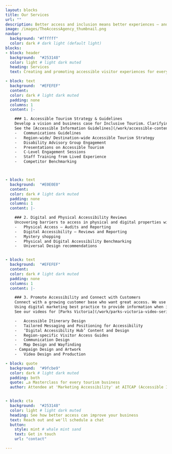 ```yaml
---
layout: blocks
title: Our Services
url: ""
description: Better access and inclusion means better experiences – and that means more visitors
image: /images/TheAccessAgency_thumbnail.png
navbar:
  background: "#ffffff"
  color: dark # dark light (default light)
blocks:
- block: header
  background:  "#253148"
  color: light # light dark muted
  heading: Services
  text: Creating and promoting accessible visitor experiences for everyone

- block: text
  background:  "#EFEFEF"
  content:
  color: dark # light dark muted
  padding: none
  columns: 1
  content: |-

    ### 1. Accessible Tourism Strategy & Guidelines
    Develop a vision and business case for Inclusive Tourism. Clarifying opportunities and enabling people to service the sector with defined objectives.
    See the [Accessible Information Guidelines](/work/accessible-content-guidelines "Link to Accessible Information Guidelines") we created for Queensland Government or the [Communications and Campaign work](/work/mornington-peninsula-grants-for-accessibility "Link to our work with Mornington Peninsula Shire") we did with Mornington Peninsula Shire.
    -	Communications Guidelines
    -	Region-wide/ Destination-wide Accessible Tourism Strategy
    -	Disability Advisory Group Engagement
    -	Presentations on Accessible Tourism
    -	C-Level Engagement Sessions
    -	Staff Training from Lived Experience
    -	Competitor Benchmarking



- block: text
  background:  "#E0E0E0"
  content:
  color: dark # light dark muted
  padding: none
  columns: 1
  content: |-

    ### 2. Digital and Physical Accessibility Reviews
    Uncovering barriers to access in physical and digital properties with a qualified [Access Consultant.](/about-us "Link to About Us") We find solutions for existing barriers, review existing product and develop future inclusive experiences. [Talk to us](/contact "Link to contact us") about the digital accessibility review we did for Sovereign Hill or the Access review we undertook for Monty Hub.
    -	Physical Access – Audits and Reporting
    -	Digital Accessibility – Reviews and Reporting
    -	Mystery shopping
    -	Physical and Digital Accessibility Benchmarking
    -	Universal Design recommendations


- block: text
  background:  "#EFEFEF"
  content:
  color: dark # light dark muted
  padding: none
  columns: 1
  content: |-

    ### 3. Promote Accessibility and Connect with Customers
    Connect with a growing customer base who want great access. We use digital marketing best practice to provide information and materials when they’re needed – so visitors can visit easier and explore more.
    Using digital marketing best practice to provide information when its needed so visitors can visit with confidence and explore more.
    See our videos for [Parks Victoria](/work/parks-victoria-video-series "Link to our work for Parks Victoria") and [Ability Fest](/work/ability-fest "Link to our work for Visit Melbourne and AbilityFest")

    -	Accessible Itinerary Design
    -	Tailored Messaging and Positioning for Accessibility
    -	‘Digital Accessibility Hub’ Content and Design
    -	Region-specific Visitor Access Guides
    -	Communication Design
    -	Map Design and Wayfinding
    - Campaign Design and Artwork
    -	Video Design and Production

- block: quote
  background:  "#9fcbe9"
  color: dark # light dark muted
  padding: both
  quote: …a Masterclass for every tourism business
  author: Attendee at 'Marketing Accessibility' at AITCAP (Accessible Inclusive Conference)


- block: cta
  background:  "#253148"
  color: light # light dark muted
  heading: See how better access can improve your business
  text: Reach out and we'll schedule a chat
  button:
    style: mint # whale mint sand
    text: Get in touch
    url: "contact"

---
```

